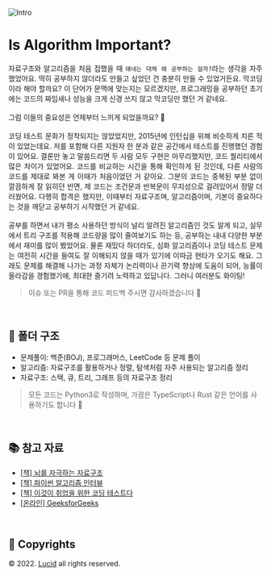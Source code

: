 ![Intro](https://github.com/n0hack/algorithms/assets/42988225/deaa736c-5556-4409-b633-8daf29e96dd9)

# Is Algorithm Important?

<p align="justify">
자료구조와 알고리즘을 처음 접했을 때 <code>얘네는 대체 왜 공부하는 걸까?</code>라는 생각을 자주 했었어요. 딱히 공부하지 않더라도 만들고 싶었던 건 충분히 만들 수 있었거든요. 막코딩이라 해야 할까요? 이 단어가 문맥에 맞는지는 모르겠지만, 프로그래밍을 공부하던 초기에는 코드의 짜임새나 성능을 크게 신경 쓰지 않고 막코딩만 했던 거 같네요.
<br />
<br />
그럼 이들의 중요성은 언제부터 느끼게 되었을까요? 🤔
<br />
<br />
코딩 테스트 문화가 정착되지는 않았었지만, 2015년에 인턴십을 위해 비슷하게 치른 적이 있었는데요. 저를 포함해 다른 지원자 한 분과 같은 공간에서 테스트를 진행했던 경험이 있어요. 결론만 놓고 말씀드리면 두 사람 모두 구현은 마무리했지만, 코드 퀄리티에서 많은 차이가 있었어요. 코드를 비교하는 시간을 통해 확인하게 된 것인데, 다른 사람의 코드를 제대로 봐본 게 이때가 처음이었던 거 같아요. 그분의 코드는 중복된 부분 없이 깔끔하게 잘 읽히던 반면, 제 코드는 조건문과 반복문이 무지성으로 걸려있어서 정말 더러웠어요. 다행히 합격은 했지만, 이때부터 자료구조며, 알고리즘이며, 기본이 중요하다는 것을 깨닫고 공부하기 시작했던 거 같네요.
<br />
<br />
공부를 하면서 내가 평소 사용하던 방식이 널리 알려진 알고리즘인 것도 알게 되고, 실무에서 트리 구조를 적용해 코드량을 많이 줄여보기도 하는 등, 공부하는 내내 다양한 부분에서 재미를 많이 봤었어요. 물론 재밌다 하더라도, 심화 알고리즘이나 코딩 테스트 문제는 여전히 시간을 들여도 잘 이해되지 않을 때가 있기에 이따금 현타가 오기도 해요. 그래도 문제를 해결해 나가는 과정 자체가 논리력이나 끈기력 향상에 도움이 되어, 능률이 올라감을 경험했기에, 최대한 즐기려 노력하고 있답니다. 그러니 여러분도 화이팅!
</p>

> 이슈 또는 PR을 통해 코드 피드백 주시면 감사하겠습니다 🙌

<br />

## 📁 폴더 구조

- 문제풀이: 백준(BOJ), 프로그래머스, LeetCode 등 문제 풀이
- 알고리즘: 자료구조를 활용하거나 정렬, 탐색처럼 자주 사용되는 알고리즘 정리
- 자료구조: 스택, 큐, 트리, 그래프 등의 자료구조 정리

> 모든 코드는 Python3로 작성하며, 가끔은 TypeScript나 Rust 같은 언어를 사용하기도 합니다 🙂

<br />

## 📚 참고 자료

- [[책] 뇌를 자극하는 자료구조](http://www.yes24.com/Product/Goods/3524901)
- [[책] 파이썬 알고리즘 인터뷰](http://www.yes24.com/Product/Goods/91084402)
- [[책] 이것이 취업을 위한 코딩 테스트다](http://www.yes24.com/Product/Goods/91433923)
- [[온라인] GeeksforGeeks](https://www.geeksforgeeks.org/)

<br />

## 📌 Copyrights

© 2022. [Lucid](mailto:jihun@lucid-dream.net) all rights reserved.
